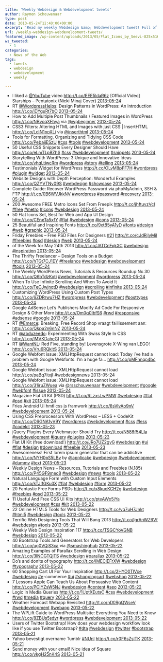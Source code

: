 ```yaml
---
title: 'Weekly Webdesign & Webdevelopment tweets'
author: Raymon Schouwenaar
type: post
date: 2013-05-24T12:40:00+00:00
excerpt: 'Read my weekly Webdesign &amp; Webdevelopment tweet! Full of Webdesign, Webdevelopment, Wordpress and more...'
url: /weekly-webdesign-webdevelopment-tweets/
featured_image: /wp-content/uploads/2013/05/Flat_Icons_by_Seevi-825x510.jpg
ws_tweeted:
  - 1
categories:
  - News of the Web
tags:
  - tweets
  - webdesign
  - webdevelopment
  - weekly

---
```

<ul class="ws_tweet_list">
  <li class="ws_tweet">
    I liked a <a href="http://twitter.com/YouTube">@YouTube</a> video <a href="http://t.co/EEE5ldaR6z" rel="nofollow">http://t.co/EEE5ldaR6z</a> [Official Video] Starships &#8211; Pentatonix (Nicki Minaj Cover) <a class="ws_tweet_time" href="http://twitter.com/rsschouwenaar/statuses/338009767442255872">2013-05-24</a>
  </li>
  <li class="ws_tweet">
    RT <a href="http://twitter.com/WordpressHelps">@WordpressHelps</a>: Design Patterns in WordPress: An Introduction <a href="http://t.co/iDYguRt7bO" rel="nofollow">http://t.co/iDYguRt7bO</a> <a class="ws_tweet_time" href="http://twitter.com/rsschouwenaar/statuses/338005786921926656">2013-05-24</a>
  </li>
  <li class="ws_tweet">
    How to Add Multiple Post Thumbnails / Featured Images in WordPress <a href="http://t.co/NBvoqXFhya" rel="nofollow">http://t.co/NBvoqXFhya</a> via <a href="http://twitter.com/wpbeginner">@wpbeginner</a> <a class="ws_tweet_time" href="http://twitter.com/rsschouwenaar/statuses/337979000414695424">2013-05-24</a>
  </li>
  <li class="ws_tweet">
    CSS3 Filters: Altering HTML and Images with just CSS | InsertHTML <a href="http://t.co/LdiN1ppXLi" rel="nofollow">http://t.co/LdiN1ppXLi</a> via <a href="http://twitter.com/inserthtml">@inserthtml</a> <a class="ws_tweet_time" href="http://twitter.com/rsschouwenaar/statuses/337977835534819329">2013-05-24</a>
  </li>
  <li class="ws_tweet">
    Tools for Formatting, Organizing and Tidying CSS Code <a href="http://t.co/PebajiESzU" rel="nofollow">http://t.co/PebajiESzU</a> <a href="http://search.twitter.com/search?q=%23css">#css</a> <a href="http://search.twitter.com/search?q=%23tools">#tools</a> <a href="http://search.twitter.com/search?q=%23webdevelopment">#webdevelopment</a> <a class="ws_tweet_time" href="http://twitter.com/rsschouwenaar/statuses/337945127333011456">2013-05-24</a>
  </li>
  <li class="ws_tweet">
    50 Useful CSS Snippets Every Designer Should Have <a href="http://t.co/eLmTLpBZhS" rel="nofollow">http://t.co/eLmTLpBZhS</a> <a href="http://search.twitter.com/search?q=%23css">#css</a> <a href="http://search.twitter.com/search?q=%23webdevelopment">#webdevelopment</a> <a href="http://search.twitter.com/search?q=%23snippets">#snippets</a> <a class="ws_tweet_time" href="http://twitter.com/rsschouwenaar/statuses/337944225377288192">2013-05-24</a>
  </li>
  <li class="ws_tweet">
    Storytelling With WordPress: 3 Unique and Innovative Ideas <a href="http://t.co/vhqLtiwcRm" rel="nofollow">http://t.co/vhqLtiwcRm</a> <a href="http://search.twitter.com/search?q=%23wordpress">#wordpress</a> <a href="http://search.twitter.com/search?q=%23story">#story</a> <a href="http://search.twitter.com/search?q=%23telling">#telling</a> <a class="ws_tweet_time" href="http://twitter.com/rsschouwenaar/statuses/337943532931272704">2013-05-24</a>
  </li>
  <li class="ws_tweet">
    Testimonials Widget for WordPress <a href="http://t.co/OLvM8pFF7H" rel="nofollow">http://t.co/OLvM8pFF7H</a> <a href="http://search.twitter.com/search?q=%23wordpress">#wordpress</a> <a href="http://search.twitter.com/search?q=%23plugin">#plugin</a> <a href="http://search.twitter.com/search?q=%23widget">#widget</a> <a class="ws_tweet_time" href="http://twitter.com/rsschouwenaar/statuses/337942543289417729">2013-05-24</a>
  </li>
  <li class="ws_tweet">
    Website Designs with Depth Perception: Wonderful Examples <a href="http://t.co/QZYVTNv09S" rel="nofollow">http://t.co/QZYVTNv09S</a> <a href="http://search.twitter.com/search?q=%23webdesign">#webdesign</a> <a href="http://search.twitter.com/search?q=%23showcase">#showcase</a> <a class="ws_tweet_time" href="http://twitter.com/rsschouwenaar/statuses/337940303082299392">2013-05-24</a>
  </li>
  <li class="ws_tweet">
    Complete Guide: Recover WordPress Password via phpMyAdmin, SSH & FTP <a href="http://t.co/0B6WVJkkNV" rel="nofollow">http://t.co/0B6WVJkkNV</a> <a href="http://search.twitter.com/search?q=%23wordpress">#wordpress</a> <a href="http://search.twitter.com/search?q=%23password">#password</a> <a href="http://search.twitter.com/search?q=%23recovery">#recovery</a> <a class="ws_tweet_time" href="http://twitter.com/rsschouwenaar/statuses/337939969341546496">2013-05-24</a>
  </li>
  <li class="ws_tweet">
    200 Awesome FREE Metro Icons Set From Freepik <a href="http://t.co/jhftuvzVcl" rel="nofollow">http://t.co/jhftuvzVcl</a> <a href="http://search.twitter.com/search?q=%23free">#free</a> <a href="http://search.twitter.com/search?q=%23metro">#metro</a> <a href="http://search.twitter.com/search?q=%23icons">#icons</a> <a href="http://search.twitter.com/search?q=%23webdesign">#webdesign</a> <a class="ws_tweet_time" href="http://twitter.com/rsschouwenaar/statuses/337938114137952256">2013-05-24</a>
  </li>
  <li class="ws_tweet">
    50 Flat Icons Set, Best for Web and App UI Design <a href="http://t.co/CEneTa5xfY" rel="nofollow">http://t.co/CEneTa5xfY</a> <a href="http://search.twitter.com/search?q=%23flat">#flat</a> <a href="http://search.twitter.com/search?q=%23webdesign">#webdesign</a> <a href="http://search.twitter.com/search?q=%23icons">#icons</a> <a class="ws_tweet_time" href="http://twitter.com/rsschouwenaar/statuses/337937451916070912">2013-05-24</a>
  </li>
  <li class="ws_tweet">
    25 Beautiful and Inspiring Fonts <a href="http://t.co/9xt85yA1yD" rel="nofollow">http://t.co/9xt85yA1yD</a> <a href="http://search.twitter.com/search?q=%23fonts">#fonts</a> <a href="http://search.twitter.com/search?q=%23design">#design</a> <a href="http://search.twitter.com/search?q=%23web">#web</a> <a href="http://search.twitter.com/search?q=%23graphic">#graphic</a> <a class="ws_tweet_time" href="http://twitter.com/rsschouwenaar/statuses/337936543895396352">2013-05-24</a>
  </li>
  <li class="ws_tweet">
    Friday Freebies – Free PSD Files For Designers <a href="http://search.twitter.com/search?q=%2321">#21</a> <a href="http://t.co/cJdRjIyMiI" rel="nofollow">http://t.co/cJdRjIyMiI</a> <a href="http://search.twitter.com/search?q=%23freebies">#freebies</a> <a href="http://search.twitter.com/search?q=%23psd">#psd</a> <a href="http://search.twitter.com/search?q=%23design">#design</a> <a href="http://search.twitter.com/search?q=%23web">#web</a> <a class="ws_tweet_time" href="http://twitter.com/rsschouwenaar/statuses/337936241469300736">2013-05-24</a>
  </li>
  <li class="ws_tweet">
    of the Week for May 24th 2013 <a href="http://t.co/JATCnFqkXC" rel="nofollow">http://t.co/JATCnFqkXC</a> <a href="http://search.twitter.com/search?q=%23webdesign">#webdesign</a> <a href="http://search.twitter.com/search?q=%23inspiration">#inspiration</a> <a class="ws_tweet_time" href="http://twitter.com/rsschouwenaar/statuses/337935779152146434">2013-05-24</a>
  </li>
  <li class="ws_tweet">
    The Thrifty Freelancer – Design Tools on a Budget <a href="http://t.co/hTGt7CJ1EY" rel="nofollow">http://t.co/hTGt7CJ1EY</a> <a href="http://search.twitter.com/search?q=%23freelance">#freelance</a> <a href="http://search.twitter.com/search?q=%23webdesign">#webdesign</a> <a href="http://search.twitter.com/search?q=%23webdevelopment">#webdevelopment</a> <a href="http://search.twitter.com/search?q=%23tools">#tools</a> <a class="ws_tweet_time" href="http://twitter.com/rsschouwenaar/statuses/337935484741357568">2013-05-24</a>
  </li>
  <li class="ws_tweet">
    The Weekly WordPress News, Tutorials & Resources Roundup No.30 <a href="http://t.co/Q6bTdzKoti" rel="nofollow">http://t.co/Q6bTdzKoti</a> <a href="http://search.twitter.com/search?q=%23webdevelopment">#webdevelopment</a> <a href="http://search.twitter.com/search?q=%23wordpress">#wordpress</a> <a class="ws_tweet_time" href="http://twitter.com/rsschouwenaar/statuses/337933857967976449">2013-05-24</a>
  </li>
  <li class="ws_tweet">
    When To Use Infinite Scrolling And When To Avoid It <a href="http://t.co/FeCJwjnqtD" rel="nofollow">http://t.co/FeCJwjnqtD</a> <a href="http://search.twitter.com/search?q=%23webdesign">#webdesign</a> <a href="http://search.twitter.com/search?q=%23scrolling">#scrolling</a> <a href="http://search.twitter.com/search?q=%23infinite">#infinite</a> <a class="ws_tweet_time" href="http://twitter.com/rsschouwenaar/statuses/337923702496825344">2013-05-24</a>
  </li>
  <li class="ws_tweet">
    Customizing WordPress Using Custom Post Types <a href="http://t.co/6ZDRrwu7HZ" rel="nofollow">http://t.co/6ZDRrwu7HZ</a> <a href="http://search.twitter.com/search?q=%23wordpress">#wordpress</a> <a href="http://search.twitter.com/search?q=%23webdevelopment">#webdevelopment</a> <a href="http://search.twitter.com/search?q=%23posttypes">#posttypes</a> <a class="ws_tweet_time" href="http://twitter.com/rsschouwenaar/statuses/337923094922543105">2013-05-24</a>
  </li>
  <li class="ws_tweet">
    Google AdSense Let&#8217;s Publishers Modify Ad Code For Responsive Design & Other More <a href="http://t.co/Om0q0IbfS6" rel="nofollow">http://t.co/Om0q0IbfS6</a> <a href="http://search.twitter.com/search?q=%23rwd">#rwd</a> <a href="http://search.twitter.com/search?q=%23responsive">#responsive</a> <a href="http://search.twitter.com/search?q=%23adsense">#adsense</a> <a href="http://search.twitter.com/search?q=%23google">#google</a> <a class="ws_tweet_time" href="http://twitter.com/rsschouwenaar/statuses/337922506272931840">2013-05-24</a>
  </li>
  <li class="ws_tweet">
    RT <a href="http://twitter.com/Emerce">@Emerce</a>: Breaking: Free Record Shop vraagt faillissement aan: <a href="http://t.co/Qkpa2n6nNZ" rel="nofollow">http://t.co/Qkpa2n6nNZ</a> <a class="ws_tweet_time" href="http://twitter.com/rsschouwenaar/statuses/337913757701382144">2013-05-24</a>
  </li>
  <li class="ws_tweet">
    RT <a href="http://twitter.com/abduzeedo">@abduzeedo</a>: Experimenting With Swiss Style In CSS <a href="http://t.co/lMVKDaheGI" rel="nofollow">http://t.co/lMVKDaheGI</a> <a class="ws_tweet_time" href="http://twitter.com/rsschouwenaar/statuses/337913071794257920">2013-05-24</a>
  </li>
  <li class="ws_tweet">
    RT <a href="http://twitter.com/WantNL">@WantNL</a>: Red Five, standing by! Levensgrote X-Wing van LEGO! <a href="http://t.co/Vru6RQkltS" rel="nofollow">http://t.co/Vru6RQkltS</a> <a class="ws_tweet_time" href="http://twitter.com/rsschouwenaar/statuses/337912581505298434">2013-05-24</a>
  </li>
  <li class="ws_tweet">
    Google Webfont issue: XMLHttpRequest cannot load: Today i’ve had a problem with Google Webfonts. I’m a huge fa&#8230; <a href="http://t.co/pMFnnqp4bc" rel="nofollow">http://t.co/pMFnnqp4bc</a> <a class="ws_tweet_time" href="http://twitter.com/rsschouwenaar/statuses/337876576538599425">2013-05-24</a>
  </li>
  <li class="ws_tweet">
    Google Webfont issue: XMLHttpRequest cannot load <a href="http://t.co/paBq7itxjI" rel="nofollow">http://t.co/paBq7itxjI</a> <a href="http://search.twitter.com/search?q=%23webdesignnews">#webdesignnews</a> <a class="ws_tweet_time" href="http://twitter.com/rsschouwenaar/statuses/337874760816017408">2013-05-24</a>
  </li>
  <li class="ws_tweet">
    Google Webfont issue: XMLHttpRequest cannot load <a href="http://t.co/31iruZWuea" rel="nofollow">http://t.co/31iruZWuea</a> via <a href="http://twitter.com/rsschouwenaar">@rsschouwenaar</a> <a href="http://search.twitter.com/search?q=%23webdevelopment">#webdevelopment</a> <a href="http://search.twitter.com/search?q=%23google">#google</a> <a href="http://search.twitter.com/search?q=%23webfont">#webfont</a> <a href="http://search.twitter.com/search?q=%23issue">#issue</a> <a class="ws_tweet_time" href="http://twitter.com/rsschouwenaar/statuses/337871409009291264">2013-05-24</a>
  </li>
  <li class="ws_tweet">
    Magazine Flat UI Kit (PSD) <a href="http://t.co/RLzxsLwPMW" rel="nofollow">http://t.co/RLzxsLwPMW</a> <a href="http://search.twitter.com/search?q=%23webdesign">#webdesign</a> <a href="http://search.twitter.com/search?q=%23flat">#flat</a> <a href="http://search.twitter.com/search?q=%23psd">#psd</a> <a href="http://search.twitter.com/search?q=%23kit">#kit</a> <a class="ws_tweet_time" href="http://twitter.com/rsschouwenaar/statuses/337836811747487744">2013-05-24</a>
  </li>
  <li class="ws_tweet">
    Fries Android UI hmtl css js framwork <a href="http://t.co/8sVlvAo9nV" rel="nofollow">http://t.co/8sVlvAo9nV</a> <a href="http://search.twitter.com/search?q=%23webdevelopment">#webdevelopment</a> <a class="ws_tweet_time" href="http://twitter.com/rsschouwenaar/statuses/337836322976841728">2013-05-24</a>
  </li>
  <li class="ws_tweet">
    Using CSS Preprocessors With WordPress – LESS + CodeKit <a href="http://t.co/D6GNA1yV9Y" rel="nofollow">http://t.co/D6GNA1yV9Y</a> <a href="http://search.twitter.com/search?q=%23wordpress">#wordpress</a> <a href="http://search.twitter.com/search?q=%23webdevelopment">#webdevelopment</a> <a href="http://search.twitter.com/search?q=%23css">#css</a> <a href="http://search.twitter.com/search?q=%23less">#less</a> <a href="http://search.twitter.com/search?q=%23codekit">#codekit</a> <a class="ws_tweet_time" href="http://twitter.com/rsschouwenaar/statuses/337602814303940609">2013-05-23</a>
  </li>
  <li class="ws_tweet">
    jQuery Plugins Every Webmaster Should Try <a href="http://t.co/N586f54LIa" rel="nofollow">http://t.co/N586f54LIa</a> <a href="http://search.twitter.com/search?q=%23webdevelopment">#webdevelopment</a> <a href="http://search.twitter.com/search?q=%23jquery">#jquery</a> <a href="http://search.twitter.com/search?q=%23plugins">#plugins</a> <a class="ws_tweet_time" href="http://twitter.com/rsschouwenaar/statuses/337602558539493376">2013-05-23</a>
  </li>
  <li class="ws_tweet">
    Flat UI Kit (free download!) <a href="http://t.co/JRo7UZ2gvG" rel="nofollow">http://t.co/JRo7UZ2gvG</a> <a href="http://search.twitter.com/search?q=%23webdesign">#webdesign</a> <a href="http://search.twitter.com/search?q=%23ui">#ui</a> <a href="http://search.twitter.com/search?q=%23flat">#flat</a> <a href="http://search.twitter.com/search?q=%23design">#design</a> <a href="http://search.twitter.com/search?q=%23download">#download</a> <a href="http://search.twitter.com/search?q=%23freebie">#freebie</a> <a class="ws_tweet_time" href="http://twitter.com/rsschouwenaar/statuses/337602025795760128">2013-05-23</a>
  </li>
  <li class="ws_tweet">
    Awesomeness! First lorem ipsum generator that can be addictive <a href="http://t.co/NYH0pS5LBv" rel="nofollow">http://t.co/NYH0pS5LBv</a> by <a href="http://twitter.com/applicake">@applicake</a> <a href="http://search.twitter.com/search?q=%23webdesign">#webdesign</a> <a href="http://search.twitter.com/search?q=%23webdevelopment">#webdevelopment</a> <a href="http://search.twitter.com/search?q=%23dummy">#dummy</a> <a href="http://search.twitter.com/search?q=%23text">#text</a> <a class="ws_tweet_time" href="http://twitter.com/rsschouwenaar/statuses/337527921772224512">2013-05-23</a>
  </li>
  <li class="ws_tweet">
    Weekly Design News – Resources, Tutorials and Freebies (N.185) <a href="http://t.co/P45GF9mec8" rel="nofollow">http://t.co/P45GF9mec8</a> <a href="http://search.twitter.com/search?q=%23webdesign">#webdesign</a> <a href="http://search.twitter.com/search?q=%23news">#news</a> <a href="http://search.twitter.com/search?q=%23tools">#tools</a> <a class="ws_tweet_time" href="http://twitter.com/rsschouwenaar/statuses/337310414662684672">2013-05-22</a>
  </li>
  <li class="ws_tweet">
    Natural Language Form with Custom Input Elements <a href="http://t.co/kTJIfGKu0X" rel="nofollow">http://t.co/kTJIfGKu0X</a> <a href="http://search.twitter.com/search?q=%23flat">#flat</a> <a href="http://search.twitter.com/search?q=%23webdesign">#webdesign</a> <a href="http://search.twitter.com/search?q=%23form">#form</a> <a class="ws_tweet_time" href="http://twitter.com/rsschouwenaar/statuses/337310164489228289">2013-05-22</a>
  </li>
  <li class="ws_tweet">
    20 Fantastic Free Forms PSDs <a href="http://t.co/x8kucKCH2g" rel="nofollow">http://t.co/x8kucKCH2g</a> <a href="http://search.twitter.com/search?q=%23webdesign">#webdesign</a> <a href="http://search.twitter.com/search?q=%23freebies">#freebies</a> <a href="http://search.twitter.com/search?q=%23psd">#psd</a> <a class="ws_tweet_time" href="http://twitter.com/rsschouwenaar/statuses/337309600023969795">2013-05-22</a>
  </li>
  <li class="ws_tweet">
    11 Useful And Free CSS UI Kits <a href="http://t.co/pteAWx5jYa" rel="nofollow">http://t.co/pteAWx5jYa</a> <a href="http://search.twitter.com/search?q=%23webdevelopment">#webdevelopment</a> <a href="http://search.twitter.com/search?q=%23css">#css</a> <a href="http://search.twitter.com/search?q=%23kit">#kit</a> <a class="ws_tweet_time" href="http://twitter.com/rsschouwenaar/statuses/337309419463376896">2013-05-22</a>
  </li>
  <li class="ws_tweet">
    22 Online HTML5 Tools for Web Designers <a href="http://t.co/vq7uH7Jnkt" rel="nofollow">http://t.co/vq7uH7Jnkt</a> <a href="http://search.twitter.com/search?q=%23html5">#html5</a> <a href="http://search.twitter.com/search?q=%23webdesign">#webdesign</a> <a href="http://search.twitter.com/search?q=%23tools">#tools</a> <a class="ws_tweet_time" href="http://twitter.com/rsschouwenaar/statuses/337309252135829504">2013-05-22</a>
  </li>
  <li class="ws_tweet">
    Terrific Web Designing Tools That Will Bang 2013 <a href="http://t.co/lgrAnWZ6Vf" rel="nofollow">http://t.co/lgrAnWZ6Vf</a> <a href="http://search.twitter.com/search?q=%23webdesign">#webdesign</a> <a href="http://search.twitter.com/search?q=%23tools">#tools</a> <a class="ws_tweet_time" href="http://twitter.com/rsschouwenaar/statuses/337309017766522880">2013-05-22</a>
  </li>
  <li class="ws_tweet">
    Weekly Web Design Inspiration 117 <a href="http://t.co/TSGCYoVGNB" rel="nofollow">http://t.co/TSGCYoVGNB</a> <a href="http://search.twitter.com/search?q=%23webdesign">#webdesign</a> <a class="ws_tweet_time" href="http://twitter.com/rsschouwenaar/statuses/337308472104333314">2013-05-22</a>
  </li>
  <li class="ws_tweet">
    40 Bootstrap Tools and Generators for Web Developers <a href="http://t.co/ug0VQjS3xa" rel="nofollow">http://t.co/ug0VQjS3xa</a> via <a href="http://twitter.com/smashinghub">@smashinghub</a> <a class="ws_tweet_time" href="http://twitter.com/rsschouwenaar/statuses/337307904870871042">2013-05-22</a>
  </li>
  <li class="ws_tweet">
    Amazing Examples of Parallax Scrolling in Web Design <a href="http://t.co/3lNCGTQjTS" rel="nofollow">http://t.co/3lNCGTQjTS</a> <a href="http://search.twitter.com/search?q=%23webdesign">#webdesign</a> <a href="http://search.twitter.com/search?q=%23parallax">#parallax</a> <a class="ws_tweet_time" href="http://twitter.com/rsschouwenaar/statuses/337304570378199040">2013-05-22</a>
  </li>
  <li class="ws_tweet">
    Do’s and don’ts of typography <a href="http://t.co/IMECiEFrXW" rel="nofollow">http://t.co/IMECiEFrXW</a> <a href="http://search.twitter.com/search?q=%23webdesign">#webdesign</a> <a href="http://search.twitter.com/search?q=%23typography">#typography</a> <a class="ws_tweet_time" href="http://twitter.com/rsschouwenaar/statuses/337303927831810048">2013-05-22</a>
  </li>
  <li class="ws_tweet">
    60 Shopping Cart UI For Your Inspiration <a href="http://t.co/2HYO0TlVce" rel="nofollow">http://t.co/2HYO0TlVce</a> <a href="http://search.twitter.com/search?q=%23webdesign">#webdesign</a> <a href="http://search.twitter.com/search?q=%23e">#e</a>-commerce <a href="http://search.twitter.com/search?q=%23ui">#ui</a> <a href="http://search.twitter.com/search?q=%23shoppingcart">#shoppingcart</a> <a href="http://search.twitter.com/search?q=%23webshop">#webshop</a> <a class="ws_tweet_time" href="http://twitter.com/rsschouwenaar/statuses/337302888856555520">2013-05-22</a>
  </li>
  <li class="ws_tweet">
    7 Lessons Apple Can Teach Us About Persuasive Web Content <a href="http://t.co/PCIYZsW5NJ" rel="nofollow">http://t.co/PCIYZsW5NJ</a> <a href="http://search.twitter.com/search?q=%23webdesign">#webdesign</a> <a href="http://search.twitter.com/search?q=%23content">#content</a> <a href="http://search.twitter.com/search?q=%23seo">#seo</a> <a class="ws_tweet_time" href="http://twitter.com/rsschouwenaar/statuses/337301452408119296">2013-05-22</a>
  </li>
  <li class="ws_tweet">
    Logic in Media Queries <a href="http://t.co/1UptXEutsC" rel="nofollow">http://t.co/1UptXEutsC</a> <a href="http://search.twitter.com/search?q=%23css">#css</a> <a href="http://search.twitter.com/search?q=%23webdevelopment">#webdevelopment</a> <a href="http://search.twitter.com/search?q=%23rwd">#rwd</a> <a href="http://search.twitter.com/search?q=%23media">#media</a> <a href="http://search.twitter.com/search?q=%23query">#query</a> <a class="ws_tweet_time" href="http://twitter.com/rsschouwenaar/statuses/337297733805297664">2013-05-22</a>
  </li>
  <li class="ws_tweet">
    Weather Forecast Webapp Revisited <a href="http://t.co/nD0RgQWseV" rel="nofollow">http://t.co/nD0RgQWseV</a> <a href="http://search.twitter.com/search?q=%23webdevelopment">#webdevelopment</a> <a href="http://search.twitter.com/search?q=%23webapp">#webapp</a> <a class="ws_tweet_time" href="http://twitter.com/rsschouwenaar/statuses/337271797537968129">2013-05-22</a>
  </li>
  <li class="ws_tweet">
    The WPLift Guide to WordPress Multisite: Everything You Need to Know <a href="http://t.co/8ZBUs5sdyr" rel="nofollow">http://t.co/8ZBUs5sdyr</a> <a href="http://search.twitter.com/search?q=%23wordpress">#wordpress</a> <a href="http://search.twitter.com/search?q=%23webdevelopment">#webdevelopment</a> <a class="ws_tweet_time" href="http://twitter.com/rsschouwenaar/statuses/337148323498704897">2013-05-22</a>
  </li>
  <li class="ws_tweet">
    Users of Twitter Bootstrap! How does your webdesign workflow look like if you use Twitter Bootstrap? <a href="http://search.twitter.com/search?q=%23dta">#dta</a> <a href="http://search.twitter.com/search?q=%23webdesign">#webdesign</a> <a href="http://search.twitter.com/search?q=%23twitter">#twitter</a> <a href="http://search.twitter.com/search?q=%23bootstrap">#bootstrap</a> <a class="ws_tweet_time" href="http://twitter.com/rsschouwenaar/statuses/336913916326187009">2013-05-21</a>
  </li>
  <li class="ws_tweet">
    Yahoo bevestigt overname Tumblr <a href="http://search.twitter.com/search?q=%23NUnl">#NUnl</a> <a href="http://t.co/r0F6sZslTK" rel="nofollow">http://t.co/r0F6sZslTK</a> <a class="ws_tweet_time" href="http://twitter.com/rsschouwenaar/statuses/336873584968478720">2013-05-21</a>
  </li>
  <li class="ws_tweet">
    Send money with your email! Nice idea of Square <a href="http://t.co/ykgH25nK4S" rel="nofollow">http://t.co/ykgH25nK4S</a> <a class="ws_tweet_time" href="http://twitter.com/rsschouwenaar/statuses/336845104272777216">2013-05-21</a>
  </li>
</ul>